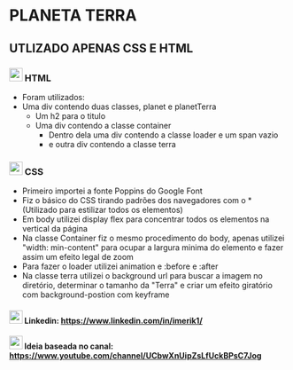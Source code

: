 # PLANETA TERRA
## UTLIZADO APENAS CSS E HTML

### <img src="https://upload.wikimedia.org/wikipedia/commons/thumb/6/61/HTML5_logo_and_wordmark.svg/1200px-HTML5_logo_and_wordmark.svg.png" width="24"> HTML
 - Foram utilizados:
  - Uma div contendo duas classes, planet e planetTerra
    - Um h2 para o titulo
    - Uma div contendo a classe container
      - Dentro dela uma div contendo a classe loader e um span vazio
      - e outra div contendo a classe terra
 
### <img src="https://dmw.cuiaba.br/wp-content/uploads/2020/06/CSS.3.png" width="24"> CSS
 - Primeiro importei a fonte Poppins do Google Font
 - Fiz o básico do CSS tirando padrões dos navegadores com o * (Utilizado para estilizar todos os elementos)
 - Em body utilizei display flex para concentrar todos os elementos na vertical da página
 - Na classe Container fiz o mesmo procedimento do body, apenas utilizei "width: min-content" para ocupar a largura minima do elemento e fazer assim um efeito legal de zoom
 - Para fazer o loader utilizei animation e :before e :after
 - Na classe terra utilizei o background url para buscar a imagem no diretório, determinar o tamanho da "Terra" e criar um efeito giratório com background-postion com keyframe
 
#### <img src="https://lh3.googleusercontent.com/proxy/B-Qb_11B7J3Oc-Xt54XvVoaRpP0AT8SuTCpzVXn0ACpdvbDL9Z2GpsQ2nYk-aA-hS6fSo7PBL9SglQrgaekKxgFf185-gGfSb8ZTHtJwRwhrp1Spdy9KMBG2fN20q-Vk_lqoHkOXhdLblbr2Bvae2PG5KbIZz63_9kHT5OeXUo4f" width="24" height="24"> Linkedin: https://www.linkedin.com/in/imerik1/
#### <img src="https://www.iconninja.com/files/593/806/539/play-youtube-icon.svg" width="24" height="24"> Ideia baseada no canal: https://www.youtube.com/channel/UCbwXnUipZsLfUckBPsC7Jog
